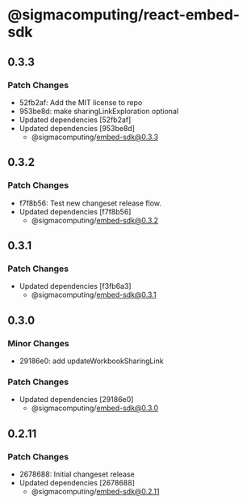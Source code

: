 # @sigmacomputing/react-embed-sdk

## 0.3.3

### Patch Changes

- 52fb2af: Add the MIT license to repo
- 953be8d: make sharingLinkExploration optional
- Updated dependencies [52fb2af]
- Updated dependencies [953be8d]
  - @sigmacomputing/embed-sdk@0.3.3

## 0.3.2

### Patch Changes

- f7f8b56: Test new changeset release flow.
- Updated dependencies [f7f8b56]
  - @sigmacomputing/embed-sdk@0.3.2

## 0.3.1

### Patch Changes

- Updated dependencies [f3fb6a3]
  - @sigmacomputing/embed-sdk@0.3.1

## 0.3.0

### Minor Changes

- 29186e0: add updateWorkbookSharingLink

### Patch Changes

- Updated dependencies [29186e0]
  - @sigmacomputing/embed-sdk@0.3.0

## 0.2.11

### Patch Changes

- 2678688: Initial changeset release
- Updated dependencies [2678688]
  - @sigmacomputing/embed-sdk@0.2.11
